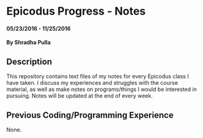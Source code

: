 # Epicodus Progress - Notes

#### 05/23/2016 - 11/25/2016

#### By Shradha Pulla

## Description

This repository contains text files of my notes for every Epicodus class I have taken. I discuss my experiences and struggles with the course material, as well as make notes on programs/things I would be interested in pursuing. Notes will be updated at the end of every week.

## Previous Coding/Programming Experience

None.
